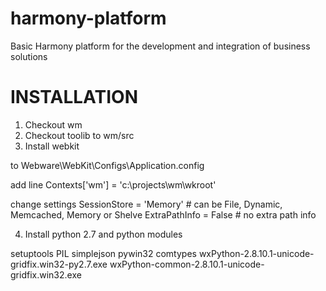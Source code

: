 # harmony-platform
Basic Harmony platform for the development and integration of business solutions

# INSTALLATION

1) Checkout wm
2) Checkout toolib to wm/src
3) Install webkit

to Webware\WebKit\Configs\Application.config

add line
Contexts['wm'] = 'c:\projects\wm\wkroot'

change settings
SessionStore = 'Memory' # can be File, Dynamic, Memcached, Memory or Shelve
ExtraPathInfo = False # no extra path info

4) Install python 2.7 and python modules

setuptools
PIL
simplejson
pywin32
comtypes
wxPython-2.8.10.1-unicode-gridfix.win32-py2.7.exe
wxPython-common-2.8.10.1-unicode-gridfix.win32.exe